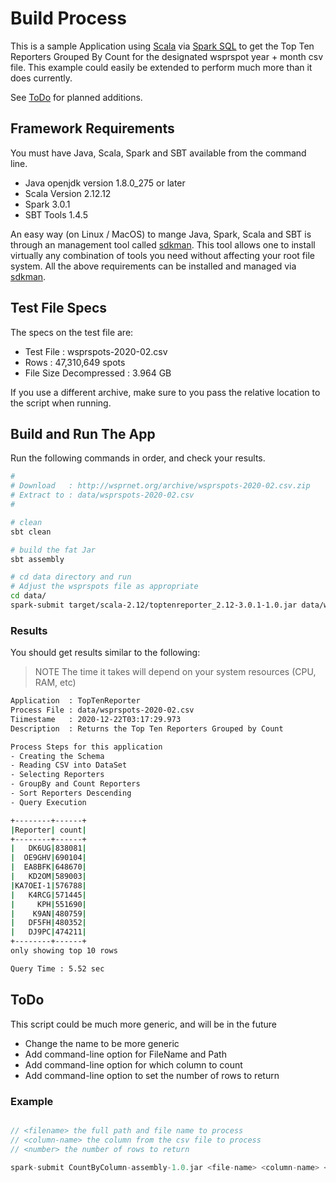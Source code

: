 # Build Process

This is a sample Application using [Scala][] via [Spark SQL][]
to get the Top Ten Reporters Grouped By Count for the designated
wsprspot year + month csv file. This example could easily be extended
to perform much more than it does currently.

See [ToDo](#todo) for planned additions.

## Framework Requirements

You must have Java, Scala, Spark and SBT available from the command line.

- Java openjdk version 1.8.0_275 or later
- Scala Version 2.12.12
- Spark 3.0.1
- SBT Tools 1.4.5

An easy way (on Linux / MacOS) to mange Java, Spark, Scala and SBT is
through an management tool called [sdkman][]. This tool allows
one to install virtually any combination of tools you need without
affecting your root file system. All the above requirements
can be installed and managed via [sdkman][].

## Test File Specs

The specs on the test file are:

- Test File : wsprspots-2020-02.csv
- Rows : 47,310,649 spots
- File Size Decompressed : 3.964 GB

If you use a different archive, make sure to you pass
the relative location to the script when running.

## Build and Run The App

Run the following commands in order, and check your results.

```bash
#
# Download   : http://wsprnet.org/archive/wsprspots-2020-02.csv.zip
# Extract to : data/wsprspots-2020-02.csv
# 

# clean
sbt clean

# build the fat Jar
sbt assembly

# cd data directory and run
# Adjust the wsprspots file as appropriate
cd data/
spark-submit target/scala-2.12/toptenreporter_2.12-3.0.1-1.0.jar data/wsprspots-2020-02.csv
```

### Results

You should get results similar to the following:

>NOTE The time it takes will depend on your system resources (CPU, RAM, etc)

```bash
Application  : TopTenReporter
Process File : data/wsprspots-2020-02.csv
Tiimestame   : 2020-12-22T03:17:29.973
Description  : Returns the Top Ten Reporters Grouped by Count

Process Steps for this application
- Creating the Schema
- Reading CSV into DataSet
- Selecting Reporters
- GroupBy and Count Reporters
- Sort Reporters Descending
- Query Execution

+--------+------+
|Reporter| count|
+--------+------+
|   DK6UG|838081|
|  OE9GHV|690104|
|  EA8BFK|648670|
|   KD2OM|589003|
|KA7OEI-1|576788|
|   K4RCG|571445|
|     KPH|551690|
|    K9AN|480759|
|   DF5FH|480352|
|   DJ9PC|474211|
+--------+------+
only showing top 10 rows

Query Time : 5.52 sec
```

## ToDo

This script could be much more generic, and will be in the future

- Change the name to be more generic
- Add command-line option for FileName and Path
- Add command-line option for which column to count
- Add command-line option to set the number of rows to return

### Example
```scala

// <filename> the full path and file name to process
// <column-name> the column from the csv file to process
// <number> the number of rows to return

spark-submit CountByColumn-assembly-1.0.jar <file-name> <column-name> <number>

```

[wpsrspots-2020-02.csv.zip]: http://wsprnet.org/archive/wsprspots-2020-02.csv.zip
[sdkman]: https://sdkman.io/
[Spark SQL]: https://spark.apache.org/docs/latest/sql-programming-guide.html
[Scala]: https://scala-lang.org/
